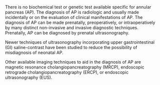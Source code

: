 There is no biochemical test or genetic test available specific for annular pancreas (AP). The diagnosis of AP is radiologic and usually made incidentally or on the evaluation of clinical manifestations of AP. The diagnosis of AP can be made prenatally, preoperatively, or intraoperatively by many distinct non-invasive and invasive diagnostic techniques. Prenatally, AP can be diagnosed by prenatal ultrasonography.

Newer techniques of ultrasonography incorporating upper gastrointestinal (GI) saline-contrast have been studied to reduce the possibility of misdiagnosis of neonatal AP.

Other available imaging techniques to aid in the diagnosis of AP are magnetic resonance cholangiopancreatography (MRCP), endoscopic retrograde cholangiopancreatography (ERCP), or endoscopic ultrasonography (EUS).